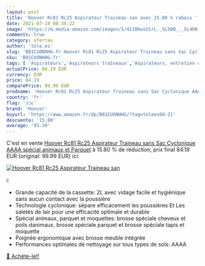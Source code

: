 ```yaml
---
layout: post
title: 'Hoover Rc81 Rc25 Aspirateur Traineau san avec 15.80 % rabais '
date: 2021-07-18 08:34:22
image: 'https://m.media-amazon.com/images/I/41J0KwsU1rL._SL500_._SL400_.jpg'
comments: true
category: ofertas
author: 'tole.es'
slug: 'B01CUONHHG-fr Hoover Rc81 Rc25 Aspirateur Traineau sans Sac Cyclonique...'
sku: 'B01CUONHHG-fr'
tags: [ 'Aspirateurs','Aspirateurs traîneaux','Aspirateurs, entretien des sols et nettoyeurs de vitres','Cuisine et Maison','hoover', ]
actualPrice: 84.19 EUR
currency: EUR
price: 84.19
comparePrice: 99.99 EUR
prodname: 'Hoover Rc81 Rc25 Aspirateur Traineau sans Sac Cyclonique AAAA spécial animaux et Parquet'
country: 'fr'
flag: '🇫🇷'
brand: 'Hoover'
buyurl: 'https://www.amazon.fr/dp/B01CUONHHG/?tag=tolees0d-21'
descuento: '15.80'
average: '93.39'
---
```


C'est en vente [Hoover Rc81 Rc25 Aspirateur Traineau sans Sac Cyclonique AAAA spécial animaux et Parquet](https://www.amazon.fr/dp/B01CUONHHG/?tag=tolees0d-21)  à  15.80 % de réduction, prix final  84.19 EUR (original: 99.99 EUR) ici:

[![Hoover Rc81 Rc25 Aspirateur Traineau san](https://m.media-amazon.com/images/I/41J0KwsU1rL._SL500_._SL400_.jpg)](https://www.amazon.fr/dp/B01CUONHHG/?tag=tolees0d-21)

ℹ️:

- Grande capacité de la cassette: 2L avec vidage facile et hygiénique sans aucun contact avec la poussière
- Technologie cyclonique: sépare efficacement les poussières Et Les saletés de lair pour une efficacité optimale et durable
- Spécial animaux, parquet et moquettes: brosse spéciale cheveux et poils danimaux, brosse spéciale parquet et brosse spéciale tapis et moquette
- Poignée ergonomique avec brosse meuble intégrée
- Performances optimales de nettoyage sur tous types de sols: AAAA

[🛒 Achète-le!!](https://www.amazon.fr/dp/B01CUONHHG/?tag=tolees0d-21)
